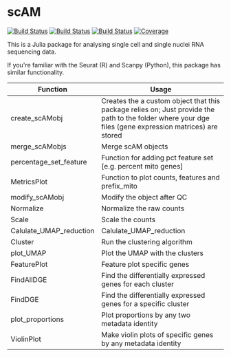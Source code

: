 # scAM

[![Build Status](https://github.com/murti-abhishek/scAM.jl/actions/workflows/CI.yml/badge.svg?branch=main)](https://github.com/murti-abhishek/scAM.jl/actions/workflows/CI.yml?query=branch%3Amain)
[![Build Status](https://travis-ci.com/murti-abhishek/scAM.jl.svg?branch=main)](https://travis-ci.com/murti-abhishek/scAM.jl)
[![Build Status](https://ci.appveyor.com/api/projects/status/github/murti-abhishek/scAM.jl?svg=true)](https://ci.appveyor.com/project/murti-abhishek/scAM-jl)
[![Coverage](https://codecov.io/gh/murti-abhishek/scAM.jl/branch/main/graph/badge.svg)](https://codecov.io/gh/murti-abhishek/scAM.jl)

This is a Julia package for analysing single cell and single nuclei RNA sequencing data.

If you're familiar with the Seurat (R) and Scanpy (Python), this package has similar functionality.

| Function                 | Usage                                                                                                                      |
| ------------------------ | ----------------------------------------------------------------------------------------------------------------------------- |
| create_scAMobj           | Creates the a custom object that this package relies on; Just provide the path to the folder where your dge files (gene expression matrices) are stored |
| merge_scAMobjs           | Merge scAM objects                                                                                                                                      |
| percentage_set_feature   | Function for adding pct feature set [e.g. percent mito genes]                                                                                           |
| MetricsPlot              | Function to plot counts, features and prefix_mito                                                                                                       |
| modify_scAMobj           | Modify the object after QC                                                                                                                              |
| Normalize                | Normalize the raw counts                                                                                                                                |
| Scale                    | Scale the counts                                                                                                                                        |
| Calulate_UMAP_reduction  | Calulate_UMAP_reduction                                                                                                                                 |
| Cluster                  | Run the clustering algorithm                                                                                                                            |
| plot_UMAP                | Plot the UMAP with the clusters                                                                                                                         |
| FeaturePlot              | Feature plot specific genes                                                                                                                             |
| FindAllDGE               | Find the differentially expressed genes for each cluster                                                                                                |
| FindDGE                  | Find the differentially expressed genes for a specific cluster                                                                                          |
| plot_proportions         | Plot proportions by any two metadata identity                                                                                                           |
| ViolinPlot               | Make violin plots of specific genes by any metadata identity                                                                                            |
